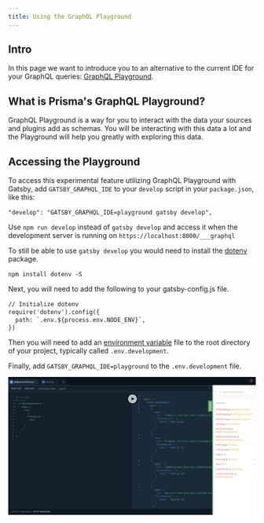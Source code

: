 ```yaml
---
title: Using the GraphQL Playground
---
```


## Intro

In this page we want to introduce you to an alternative to the current IDE for your GraphQL queries: [GraphQL Playground](https://github.com/prisma/graphql-playground).

## What is Prisma's GraphQL Playground?

GraphQL Playground is a way for you to interact with the data your sources and plugins add as schemas. You will be interacting with this data a lot and the Playground will help you greatly with exploring this data.

## Accessing the Playground

To access this experimental feature utilizing GraphQL Playground with Gatsby, add `GATSBY_GRAPHQL_IDE` to your `develop` script in your `package.json`, like this:

```
"develop": "GATSBY_GRAPHQL_IDE=playground gatsby develop",
```

Use `npm run develop` instead of `gatsby develop` and access it when the development server is running on `https://localhost:8000/___graphql`

To still be able to use `gatsby develop` you would need to install the [dotenv](https://github.com/motdotla/dotenv) package.

```
npm install dotenv -S
```

Next, you will need to add the following to your gatsby-config.js file.

```
// Initialize dotenv
require('dotenv').config({
  path: `.env.${process.env.NODE_ENV}`,
})
```

Then you will need to add an [environment variable](/docs/environment-variables/) file to the root directory of your project, typically called `.env.development`. 

Finally, add `GATSBY_GRAPHQL_IDE=playground` to the `.env.development` file.

![An image pointing out where to find the GraphQl schema](images/playground-schema.png)
